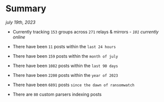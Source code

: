 
# Summary
_july 19th, 2023_

- Currently tracking `153` groups across `271` relays & mirrors - _`101` currently online_

- There have been `11` posts within the `last 24 hours`

- There have been `159` posts within the `month of july`

- There have been `1082` posts within the `last 90 days`

- There have been `2200` posts within the `year of 2023`

- There have been `6891` posts `since the dawn of ransomwatch`

- There are `80` custom parsers indexing posts
